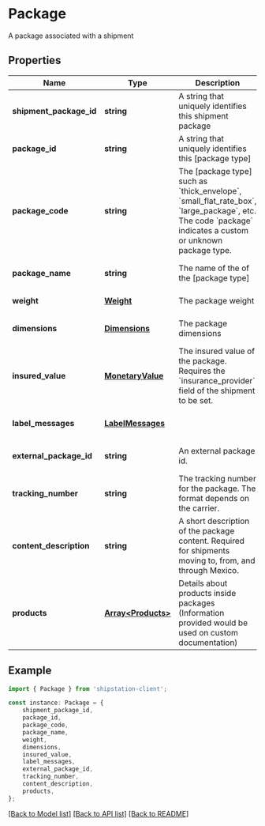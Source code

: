 # Package

A package associated with a shipment 

## Properties

Name | Type | Description | Notes
------------ | ------------- | ------------- | -------------
**shipment_package_id** | **string** | A string that uniquely identifies this shipment package | [optional] [readonly] [default to undefined]
**package_id** | **string** | A string that uniquely identifies this [package type] | [optional] [default to undefined]
**package_code** | **string** | The [package type] such as &#x60;thick_envelope&#x60;, &#x60;small_flat_rate_box&#x60;, &#x60;large_package&#x60;, etc.  The code &#x60;package&#x60; indicates a custom or unknown package type.  | [optional] [default to undefined]
**package_name** | **string** | The name of the of the [package type] | [optional] [default to undefined]
**weight** | [**Weight**](Weight.md) | The package weight | [default to undefined]
**dimensions** | [**Dimensions**](Dimensions.md) | The package dimensions | [optional] [default to undefined]
**insured_value** | [**MonetaryValue**](MonetaryValue.md) | The insured value of the package.  Requires the &#x60;insurance_provider&#x60; field of the shipment to be set.  | [optional] [default to undefined]
**label_messages** | [**LabelMessages**](LabelMessages.md) |  | [optional] [default to undefined]
**external_package_id** | **string** | An external package id. | [optional] [default to undefined]
**tracking_number** | **string** | The tracking number for the package.  The format depends on the carrier.  | [optional] [readonly] [default to undefined]
**content_description** | **string** | A short description of the package content. Required for shipments moving to, from, and through Mexico.  | [optional] [default to undefined]
**products** | [**Array&lt;Products&gt;**](Products.md) | Details about products inside packages (Information provided would be used on custom documentation) | [optional] [default to undefined]

## Example

```typescript
import { Package } from 'shipstation-client';

const instance: Package = {
    shipment_package_id,
    package_id,
    package_code,
    package_name,
    weight,
    dimensions,
    insured_value,
    label_messages,
    external_package_id,
    tracking_number,
    content_description,
    products,
};
```

[[Back to Model list]](../README.md#documentation-for-models) [[Back to API list]](../README.md#documentation-for-api-endpoints) [[Back to README]](../README.md)
